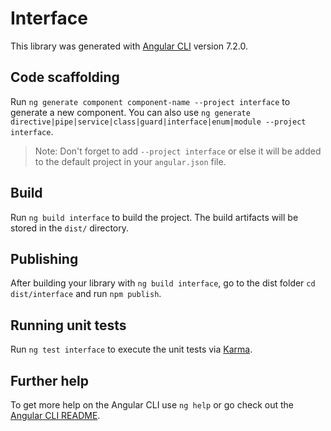 # Interface

This library was generated with [Angular CLI](https://github.com/angular/angular-cli) version 7.2.0.

## Code scaffolding

Run `ng generate component component-name --project interface` to generate a new component. You can also use `ng generate directive|pipe|service|class|guard|interface|enum|module --project interface`.
> Note: Don't forget to add `--project interface` or else it will be added to the default project in your `angular.json` file. 

## Build

Run `ng build interface` to build the project. The build artifacts will be stored in the `dist/` directory.

## Publishing

After building your library with `ng build interface`, go to the dist folder `cd dist/interface` and run `npm publish`.

## Running unit tests

Run `ng test interface` to execute the unit tests via [Karma](https://karma-runner.github.io).

## Further help

To get more help on the Angular CLI use `ng help` or go check out the [Angular CLI README](https://github.com/angular/angular-cli/blob/master/README.md).
